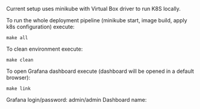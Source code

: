Current setup uses minikube with Virtual Box driver to run K8S locally. 

To run the whole deployment pipeline (minikube start, image build, apply k8s configuration) execute:
```
make all
``` 

To clean environment execute:

```
make clean
```

To open Grafana dashboard execute (dashboard will be opened in a default browser): 

```
make link
```

Grafana login/password: admin/admin
Dashboard name: 